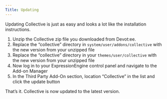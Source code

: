 ```yaml
---
Title: Updating
---
```


Updating Collective is just as easy and looks a lot like the installation instructions.

1. Unzip the Collective zip file you downloaded from Devot:ee.
2. Replace the “collective” directory in `system/user/addons/collective` with the new version from your unzipped file
3. Replace the “collective” directory in your `themes/user/collective` with the new version from your unzipped file
4. Now log in to your ExpressionEngine control panel and navigate to the Add-on Manager
5. In the Third Party Add-On section, location “Collective” in the list and click the update button

That’s it. Collective is now updated to the latest version.
